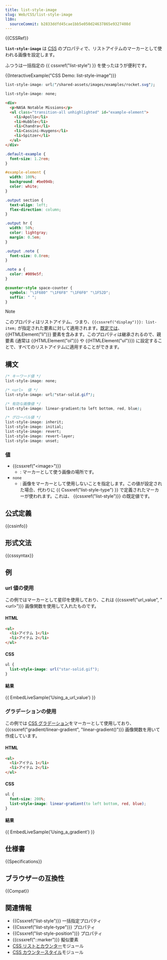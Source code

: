 ```yaml
---
title: list-style-image
slug: Web/CSS/list-style-image
l10n:
  sourceCommit: b2833ddfd45cae1bb5e050d24637865e9327408d
---
```


{{CSSRef}}

**`list-style-image`** は [CSS](/ja/docs/Web/CSS) のプロパティで、リストアイテムのマーカーとして使われる画像を設定します。

ふつうは一括指定の {{ cssxref("list-style") }} を使ったほうが便利です。

{{InteractiveExample("CSS Demo: list-style-image")}}

```css interactive-example-choice
list-style-image: url("/shared-assets/images/examples/rocket.svg");
```

```css interactive-example-choice
list-style-image: none;
```

```html interactive-example
<div>
  <p>NASA Notable Missions</p>
  <ul class="transition-all unhighlighted" id="example-element">
    <li>Apollo</li>
    <li>Hubble</li>
    <li>Chandra</li>
    <li>Cassini-Huygens</li>
    <li>Spitzer</li>
  </ul>
</div>
```

```css interactive-example
.default-example {
  font-size: 1.2rem;
}

#example-element {
  width: 100%;
  background: #be094b;
  color: white;
}

.output section {
  text-align: left;
  flex-direction: column;
}

.output hr {
  width: 50%;
  color: lightgray;
  margin: 0.5em;
}

.output .note {
  font-size: 0.8rem;
}

.note a {
  color: #009e5f;
}

@counter-style space-counter {
  symbols: "\1F680" "\1F6F8" "\1F6F0" "\1F52D";
  suffix: " ";
}
```

> [!NOTE]
> このプロパティはリストアイテム、つまり、`{{cssxref("display")}}: list-item;` が指定された要素に対して適用されます。[既定では](https://html.spec.whatwg.org/multipage/rendering.html#lists)、 {{HTMLElement("li")}} 要素を含みます。このプロパティは継承されるので、親要素 (通常は {{HTMLElement("ol")}} や {{HTMLElement("ul")}}) に設定することで、すべてのリストアイテムに適用することができます。

## 構文

```css
/* キーワード値 */
list-style-image: none;

/* <url>  値 */
list-style-image: url("star-solid.gif");

/* 有効な画像値 */
list-style-image: linear-gradient(to left bottom, red, blue);

/* グローバル値 */
list-style-image: inherit;
list-style-image: initial;
list-style-image: revert;
list-style-image: revert-layer;
list-style-image: unset;
```

### 値

- {{cssxref("&lt;image&gt;")}}
  - : マーカーとして使う画像の場所です。
- `none`
  - : 画像をマーカーとして使用しないことを指定します。この値が設定された場合、代わりに {{ Cssxref("list-style-type") }} で定義されたマーカーが使われます。これは、 {{cssxref("list-style")}} の既定値です。

## 公式定義

{{cssinfo}}

## 形式文法

{{csssyntax}}

## 例

### url 値の使用

この例ではマーカーとして星印を使用しており、これは {{cssxref("url_value", "&lt;url&gt;")}} 画像関数を使用して入れたものです。

#### HTML

```html
<ul>
  <li>アイテム 1</li>
  <li>アイテム 2</li>
</ul>
```

#### CSS

```css
ul {
  list-style-image: url("star-solid.gif");
}
```

#### 結果

{{ EmbedLiveSample('Using_a_url_value') }}

### グラデーションの使用

この例では [CSS グラデーション](/ja/docs/Web/CSS/CSS_images/Using_CSS_gradients)をマーカーとして使用しており、 {{cssxref("gradient/linear-gradient", "linear-gradient()")}} 画像関数を用いて作成しています。

#### HTML

```html
<ul>
  <li>アイテム 1</li>
  <li>アイテム 2</li>
</ul>
```

#### CSS

```css
ul {
  font-size: 200%;
  list-style-image: linear-gradient(to left bottom, red, blue);
}
```

#### 結果

{{ EmbedLiveSample('Using_a_gradient') }}

## 仕様書

{{Specifications}}

## ブラウザーの互換性

{{Compat}}

## 関連情報

- {{Cssxref("list-style")}} 一括指定プロパティ
- {{Cssxref("list-style-type")}} プロパティ
- {{Cssxref("list-style-position")}} プロパティ
- {{cssxref("::marker")}} 擬似要素
- [CSS リストとカウンター](/ja/docs/Web/CSS/CSS_lists)モジュール
- [CSS カウンタースタイル](/ja/docs/Web/CSS/CSS_counter_styles)モジュール
